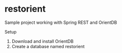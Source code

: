 restorient
==========

Sample project working with Spring REST and OrientDB


Setup

1. Download and install OrientDB
2. Create a database named restorient
